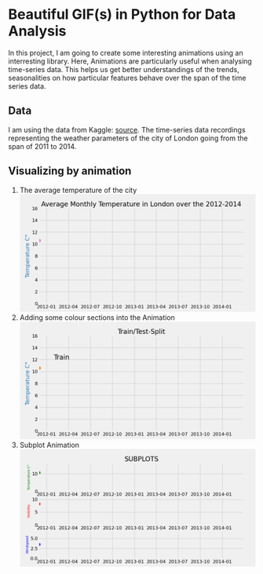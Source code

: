 # Beautiful GIF(s) in Python for Data Analysis
In this project, I am going to create some interesting animations using an interresting library.
Here, Animations are particularly useful when analysing time-series data. This helps us get better understandings of the trends, seasonalities on how particular features behave over the span of the time series data.

## Data
I am using the data from Kaggle: <a href="https://www.kaggle.com/jeanmidev/smart-meters-in-london" target="blank_">source</a>. The time-series data recordings representing the weather parameters of the city of London going from the span of 2011 to 2014.

## Visualizing by animation
<ol>
  <li>
    The average temperature of the city
    <img src="output.gif">
  </li>
  <li>
    Adding some colour sections into the Animation
    <img src="output2.gif">
  </li>
  <li>
    Subplot Animation
    <img src="output3.gif">
  </li>
</ol>





